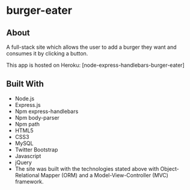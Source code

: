 # burger-eater

## About
A full-stack site which allows the user to add a burger they want and consumes it by clicking a button. 

This app is hosted on Heroku:
[node-express-handlebars-burger-eater]

## Built With
* Node.js
* Express.js
* Npm express-handlebars
* Npm body-parser
* Npm path
* HTML5
* CSS3
* MySQL
* Twitter Bootstrap
* Javascript
* jQuery
* The site was built with the technologies stated above with Object-Relational Mapper (ORM) and a Model-View-Controller (MVC) framework.
